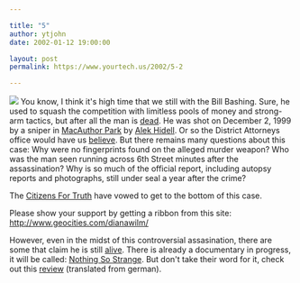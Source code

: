 ```yaml
---

title: "5"
author: ytjohn
date: 2002-01-12 19:00:00

layout: post
permalink: https://www.yourtech.us/2002/5-2

---
```

<img src="http://www.geocities.com/dianawilm/memorial_ribbon_b.gif">
You know, I think it's high time that we still with the Bill Bashing.  Sure, he used to squash the competition with limitless pools of money and strong-arm tactics, but after all the man is <a href="http://www.billgatesisdead.com/">dead</a>.  He was shot on December 2, 1999 by a sniper in <a href="http://directory.google.com/Top/Arts/Movies/Titles/M/MacArthur_Park/">MacAuthor Park</a> by <a href="http://www.google.com/search?q=Alek+Hidell&amp;sourceid=opera&amp;num=0">Alek Hidell</a>.  Or so the District Attorneys office would have us <a href="http://www.garcettireport.org/">believe</a>.  But there remains many questions about this case: Why were no fingerprints found on the alleged murder weapon? Who was the man seen running across 6th Street minutes after the assassination? Why is so much of the official report, including autopsy reports and photographs, still under seal a year after the crime?

The <a href="http://www.citizensfortruth.org/about/">Citizens For Truth</a> have vowed to get to the bottom of this case.

Please show your support by getting a ribbon from this site: <a href="http://www.geocities.com/dianawilm/">http://www.geocities.com/dianawilm/</a>

However, even in the midst of this controversial assasination, there are some that claim he is still <a href="http://a.webring.com/hub?ring=gatesmemorialweb&amp;id=18&amp;go">alive</a>.
There is already a documentary in progress, it will be called: <a href="http://www.nothingsostrange.com/">Nothing So Strange</a>.  But don't take their word for it, check out this <a href="http://translate.google.com/translate_c?hl=en&amp;u=http://www.stern.de/computer-netze/news/topnews/index_43825.html&amp;prev=/search%3Fq%3Dnothing%2Bso%2Bstrange%26start%3D10%26hl%3Den%26sa%3DN">review</a> (translated from german). </p>
